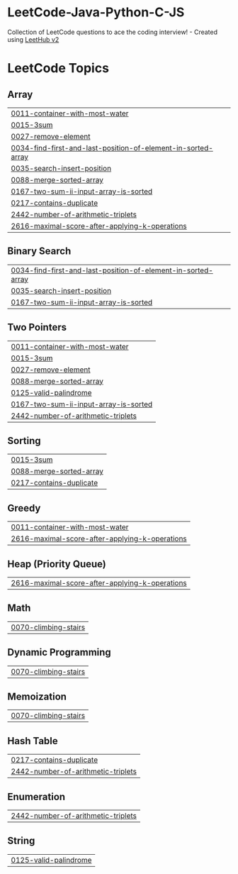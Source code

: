 # LeetCode-Java-Python-C-JS
Collection of LeetCode questions to ace the coding interview! - Created using [LeetHub v2](https://github.com/arunbhardwaj/LeetHub-2.0)

<!---LeetCode Topics Start-->
# LeetCode Topics
## Array
|  |
| ------- |
| [0011-container-with-most-water](https://github.com/mayuriswan/LeetCode-Java-Python-C-JS/tree/master/0011-container-with-most-water) |
| [0015-3sum](https://github.com/mayuriswan/LeetCode-Java-Python-C-JS/tree/master/0015-3sum) |
| [0027-remove-element](https://github.com/mayuriswan/LeetCode-Java-Python-C-JS/tree/master/0027-remove-element) |
| [0034-find-first-and-last-position-of-element-in-sorted-array](https://github.com/mayuriswan/LeetCode-Java-Python-C-JS/tree/master/0034-find-first-and-last-position-of-element-in-sorted-array) |
| [0035-search-insert-position](https://github.com/mayuriswan/LeetCode-Java-Python-C-JS/tree/master/0035-search-insert-position) |
| [0088-merge-sorted-array](https://github.com/mayuriswan/LeetCode-Java-Python-C-JS/tree/master/0088-merge-sorted-array) |
| [0167-two-sum-ii-input-array-is-sorted](https://github.com/mayuriswan/LeetCode-Java-Python-C-JS/tree/master/0167-two-sum-ii-input-array-is-sorted) |
| [0217-contains-duplicate](https://github.com/mayuriswan/LeetCode-Java-Python-C-JS/tree/master/0217-contains-duplicate) |
| [2442-number-of-arithmetic-triplets](https://github.com/mayuriswan/LeetCode-Java-Python-C-JS/tree/master/2442-number-of-arithmetic-triplets) |
| [2616-maximal-score-after-applying-k-operations](https://github.com/mayuriswan/LeetCode-Java-Python-C-JS/tree/master/2616-maximal-score-after-applying-k-operations) |
## Binary Search
|  |
| ------- |
| [0034-find-first-and-last-position-of-element-in-sorted-array](https://github.com/mayuriswan/LeetCode-Java-Python-C-JS/tree/master/0034-find-first-and-last-position-of-element-in-sorted-array) |
| [0035-search-insert-position](https://github.com/mayuriswan/LeetCode-Java-Python-C-JS/tree/master/0035-search-insert-position) |
| [0167-two-sum-ii-input-array-is-sorted](https://github.com/mayuriswan/LeetCode-Java-Python-C-JS/tree/master/0167-two-sum-ii-input-array-is-sorted) |
## Two Pointers
|  |
| ------- |
| [0011-container-with-most-water](https://github.com/mayuriswan/LeetCode-Java-Python-C-JS/tree/master/0011-container-with-most-water) |
| [0015-3sum](https://github.com/mayuriswan/LeetCode-Java-Python-C-JS/tree/master/0015-3sum) |
| [0027-remove-element](https://github.com/mayuriswan/LeetCode-Java-Python-C-JS/tree/master/0027-remove-element) |
| [0088-merge-sorted-array](https://github.com/mayuriswan/LeetCode-Java-Python-C-JS/tree/master/0088-merge-sorted-array) |
| [0125-valid-palindrome](https://github.com/mayuriswan/LeetCode-Java-Python-C-JS/tree/master/0125-valid-palindrome) |
| [0167-two-sum-ii-input-array-is-sorted](https://github.com/mayuriswan/LeetCode-Java-Python-C-JS/tree/master/0167-two-sum-ii-input-array-is-sorted) |
| [2442-number-of-arithmetic-triplets](https://github.com/mayuriswan/LeetCode-Java-Python-C-JS/tree/master/2442-number-of-arithmetic-triplets) |
## Sorting
|  |
| ------- |
| [0015-3sum](https://github.com/mayuriswan/LeetCode-Java-Python-C-JS/tree/master/0015-3sum) |
| [0088-merge-sorted-array](https://github.com/mayuriswan/LeetCode-Java-Python-C-JS/tree/master/0088-merge-sorted-array) |
| [0217-contains-duplicate](https://github.com/mayuriswan/LeetCode-Java-Python-C-JS/tree/master/0217-contains-duplicate) |
## Greedy
|  |
| ------- |
| [0011-container-with-most-water](https://github.com/mayuriswan/LeetCode-Java-Python-C-JS/tree/master/0011-container-with-most-water) |
| [2616-maximal-score-after-applying-k-operations](https://github.com/mayuriswan/LeetCode-Java-Python-C-JS/tree/master/2616-maximal-score-after-applying-k-operations) |
## Heap (Priority Queue)
|  |
| ------- |
| [2616-maximal-score-after-applying-k-operations](https://github.com/mayuriswan/LeetCode-Java-Python-C-JS/tree/master/2616-maximal-score-after-applying-k-operations) |
## Math
|  |
| ------- |
| [0070-climbing-stairs](https://github.com/mayuriswan/LeetCode-Java-Python-C-JS/tree/master/0070-climbing-stairs) |
## Dynamic Programming
|  |
| ------- |
| [0070-climbing-stairs](https://github.com/mayuriswan/LeetCode-Java-Python-C-JS/tree/master/0070-climbing-stairs) |
## Memoization
|  |
| ------- |
| [0070-climbing-stairs](https://github.com/mayuriswan/LeetCode-Java-Python-C-JS/tree/master/0070-climbing-stairs) |
## Hash Table
|  |
| ------- |
| [0217-contains-duplicate](https://github.com/mayuriswan/LeetCode-Java-Python-C-JS/tree/master/0217-contains-duplicate) |
| [2442-number-of-arithmetic-triplets](https://github.com/mayuriswan/LeetCode-Java-Python-C-JS/tree/master/2442-number-of-arithmetic-triplets) |
## Enumeration
|  |
| ------- |
| [2442-number-of-arithmetic-triplets](https://github.com/mayuriswan/LeetCode-Java-Python-C-JS/tree/master/2442-number-of-arithmetic-triplets) |
## String
|  |
| ------- |
| [0125-valid-palindrome](https://github.com/mayuriswan/LeetCode-Java-Python-C-JS/tree/master/0125-valid-palindrome) |
<!---LeetCode Topics End-->